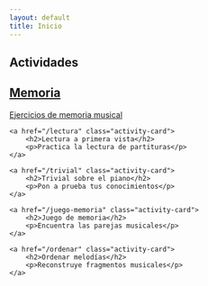 ```yaml
---
layout: default
title: Inicio
---
```


## Actividades

<div class="activity-grid">
    <a href="/memoria" class="activity-card">
        <h2>Memoria</h2>
        <p>Ejercicios de memoria musical</p>
    </a>
    
    <a href="/lectura" class="activity-card">
        <h2>Lectura a primera vista</h2>
        <p>Practica la lectura de partituras</p>
    </a>
    
    <a href="/trivial" class="activity-card">
        <h2>Trivial sobre el piano</h2>
        <p>Pon a prueba tus conocimientos</p>
    </a>
    
    <a href="/juego-memoria" class="activity-card">
        <h2>Juego de memoria</h2>
        <p>Encuentra las parejas musicales</p>
    </a>
    
    <a href="/ordenar" class="activity-card">
        <h2>Ordenar melodías</h2>
        <p>Reconstruye fragmentos musicales</p>
    </a>
</div>
